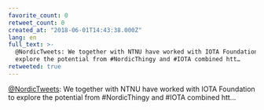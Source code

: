 ```yaml
---
favorite_count: 0
retweet_count: 0
created_at: "2018-06-01T14:43:38.000Z"
lang: en
full_text: >-
  @NordicTweets: We together with NTNU have worked with IOTA Foundation to
  explore the potential from #NordicThingy and #IOTA combined htt…
retweeted: true
---
```


[@NordicTweets](https://twitter.com/NordicTweets): We together with NTNU have
worked with IOTA Foundation to explore the potential from #NordicThingy and
#IOTA combined htt…
